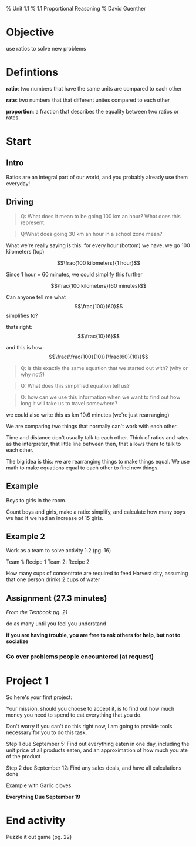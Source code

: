 % Unit 1.1
% 1.1 Proportional Reasoning
% David Guenther

# Objective

use ratios to solve new problems

# Defintions

**ratio**: two numbers that have the same units are compared to each other

**rate**: two numbers that that different unites compared to each other

**proportion**: a fraction that describes the equality between two ratios or rates.

# Start

## Intro

Ratios are an integral part of our world, and you probably already use them everyday!

## Driving

> Q: What does it mean to be going 100 km an hour? What does this represent.

> Q:What does going 30 km an hour in a school zone mean?

What we're really saying is this: for every hour (bottom) we have, we go 100 kilometers (top)

$$\frac{100 kilometers}{1 hour}$$

Since 1 hour =  60 minutes, we could simplify this further

$$\frac{100 kilometers}{60 minutes}$$

Can anyone tell me what $$\frac{100}{60}$$ simplifies to?

thats right: $$\frac{10}{6}$$

and this is how: $$\frac{\frac{100}{10}}{\frac{60}{10}}$$

>Q: is this exactly the same equation that we started out with? (why or why not?)

>Q: What does this simplified equation tell us?

>Q: how can we use this information when we want to find out how long it will take us to travel somewhere?

we could also write this as km 10:6 minutes (we're just rearranging)

We are comparing two things that normally can't work with each other.

Time and distance don't usually talk to each other. Think of ratios and rates as the interpreter, that little line between then, that allows them to talk to each other.

The big idea is this: we are rearranging things to make things equal. We use math to make equations equal to each other to find new things.

## Example

Boys to girls in the room.

Count boys and girls, make a ratio: simplify, and calculate how many boys we had if we had an increase of 15 girls.

## Example 2

Work as a team to solve activity 1.2 (pg. 16)

Team 1: Recipe 1
Team 2: Recipe 2

How many cups of concentrate are required to feed Harvest city, assuming that one person drinks 2 cups of water

## Assignment (27.3 minutes)

*From the Textbook pg. 21*

do as many until you feel you understand

**if you are having trouble, you are free to ask others for help, but not to socialize**

### Go over problems people encountered (at request)

# Project 1

So here's your first project:

Your mission, should you choose to accept it, is to find out how much money you need to spend to eat everything that you do.

Don't worry if you can't do this right now, I am going to provide tools necessary for you to do this task.

Step 1 due September 5: Find out everything eaten in one day, including the unit price of all products eaten, and an approximation of how much you ate of the product

Step 2 due September 12: Find any sales deals, and have all calculations done

Example with Garlic cloves

**Everything Due September 19**

# End activity

Puzzle it out game (pg. 22)
